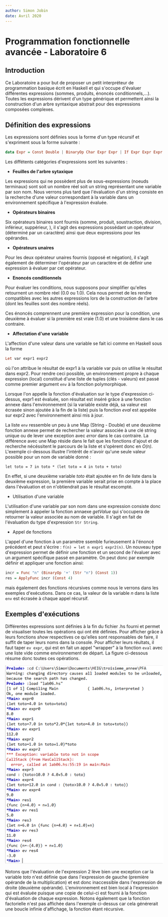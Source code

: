 ```yaml
---
author: Simon Jobin
date: Avril 2020
---
```


# Programmation fonctionnelle avancée - Laboratoire 6

## Introduction

Ce Laboratoire a pour but de proposer un petit interpréteur de programmation basique écrit en Haskell
et qui s'occupe d'évaluer différentes expressions (sommes, produits, énoncés conditionnels,...). Toutes les expressions
dérivent d'un type générique et permettent ainsi la construction d'un arbre syntaxique abstrait pour des expressions composées complexes.

## Définition des expressions

Les expressions sont définies sous la forme d'un type récursif et s'expriment sous la
forme suivante :

```Haskell
data Expr = Const Double | BinaryOp Char Expr Expr | If Expr Expr Expr | ...
```

Les diffétents catégories d'expressions sont les suivantes :

* **Feuilles de l'arbre sytaxique**

Les expressions qui ne possèdent plus de sous-expressions (noeuds terminaux) sont soit un nombre réel soit un string représentant une variable par son nom. Nous verrons
plus tard que l'évaluation d'un string consiste en la recherche d'une valeur correspondant à la variable dans un environnement spécifique à l'expression évaluée.

* **Opérateurs binaires**

Six opérateurs binaires sont fournis (somme, produit, soustraction, division, inférieur, suppérieur, ), il s'agit des expressions possédant un opérateur (déterminé par un caractère) ainsi que deux expressions pour les opérandes.

* **Opérateurs unaires**

Pour les deux opérateur unaires fournis (opposé et négation), il s'agit également de déterminer l'opérateur par un caractère et de définir une expression à évaluer par cet opérateur.

* **Enoncés conditionnels**

Pour évaluer les conditions, nous supposons pour simplifier qu'elles retournent un nombre réel (0.0 ou 1.0). Cela nous permet de les rendre compatibles avec les autres expressions lors de la construction de l'arbre (dont les feuilles sont des nombre réels).

Ces énoncés comprennent une première expression pour la condition, une deuxième à évaluer si la première est vraie (1.0) et une troisième dans le cas contraire.

* **Affectation d'une variable**

L'affection d'une valeur dans une variable se fait ici comme en Haskell sous la forme

```Haskell
Let var expr1 expr2
```

où l'on attribue le résultat de expr1 à la variable var puis on utilise le résultat dans expr2.
Pour rendre ceci possible, un environnement propre à chaque expression (local) constitué d'une liste de tuples (clés - valeurs) est passé comme premier argument `env` à la fonction polymorphique.

Lorsque l'on appelle la fonction d'évaluation sur le type d'expression ci-dessus, expr1 est évaluée, son résultat est inséré grâce à une fonction annexe dans l'environnement (si la variable existe déjà, sa valeur est écrasée sinon ajoutée à la fin de la liste) puis la fonction *eval* est appelée sur expr2 avec l'environnement ainsi mis à jour.

La liste `env` ressemble un peu à une Map (String - Double) et une deuxième fonction annexe permet de rechercher la valeur associée à une clé string unique ou de lever une exception avec *error* dans le cas contraire. La différence avec une Map réside dans le fait que les fonctions d'ajout et de recherche nécéssitent le parcours de la liste et s'opèrent donc en *O(n)*. L'exemple ci-dessous illustre l'intérêt de n'avoir qu'une seule valeur possible pour un nom de variable donné :

```
let toto = 7 in toto * (let toto = 4 in toto + toto)
```

En effet, si une deuxième variable *toto* était ajoutée en fin de liste dans la deuxième expression, la première variable serait prise en compte à la place dans l'évaluation et on n'obtiendrait pas le résultat escompté.

* Utilisation d'une variable

L'utilisation d'une variable par son nom dans une expression consiste donc simplement à appeler la fonction annaexe *getValue* qui s'occupera de retourner la valeur associée au nom de variable. Il s'agit en fait de l'évaluation du type d'expression `Str String`.

* Appel de fonctions

L'appel d'une fonction à un paramètre ssemble furieusement à l'énoncé précédent et peut s'écrire : `f(n) = let n expr1 expr2(n)`. Un nouveau type d'expression permet de définir une fonction et un second de l'évaluer avec un argument spécifique passé en paramètre. On peut donc par exemple définir et appliquer une fonction ainsi:

```Haskell
incr = Func "n" (BinaryOp '+' (Str "n") (Const 1))
res = ApplyFunc incr (Const 4)
```
mais également des fonctions récursives comme nous le verrons dans les exemples d'exécutions. Dans ce cas, la valeur de la variable *n* dans la liste `env` est écrasée à chaque appel récursif.

## Exemples d'exécutions

Différentes expressions sont définies à la fin du fichier .hs fourni et permet de visualiser toutes les opérations qui ont été définies. Pour afficher grâce à leurs fonctions *show* respectives ce qu'elles sont responsables de faire, il suffit de taper leurs noms dans la console. Pour afficher leurs réultats, il faut taper `ev expr`, qui est en fait un appel "wrapper" à la fonction `eval` avec une liste vide comme environnement de départ. La figure ci-dessous résume donc toutes ces opérations.

![image](./screen.png)

Notons que l'évaluation de l'expression 2 lève bien une exception car la variable *toto* n'est définie que dans l'expression de gauche (première opérande de la multiplication) et est donc inaccessible dans l'expression de droite (deuxième opérande). L'environnement est bien local à l'expression qui est évaluée puisque une copie de celui-ci est fourni à la fonction d'évaluation de chaque expression. Notons également que la fonction factorielle n'est pas affichée dans l'exemple ci-dessus car cela générerait une boucle infinie d'affichage, la fonction étant récursive.
